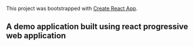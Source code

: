 This project was bootstrapped with [Create React App](https://github.com/facebook/create-react-app).

## A demo application built using react progressive web application
